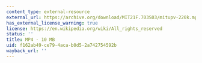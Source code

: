 ```yaml
---
content_type: external-resource
external_url: https://archive.org/download/MIT21F.703S03/mitupv-220k.mp4
has_external_license_warning: true
license: https://en.wikipedia.org/wiki/All_rights_reserved
status: ''
title: MP4 - 10 MB
uid: f162ab49-ce79-4aca-b0d5-2a742754592b
wayback_url: ''
---
```

